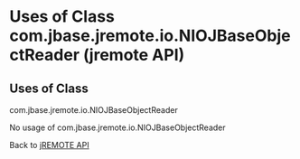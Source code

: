 # Uses of Class com.jbase.jremote.io.NIOJBaseObjectReader (jremote API)

<PageHeader />

## Uses of Class
com.jbase.jremote.io.NIOJBaseObjectReader

No usage of com.jbase.jremote.io.NIOJBaseObjectReader

Back to [jREMOTE API](com_jbase_jremote_package-summary)
